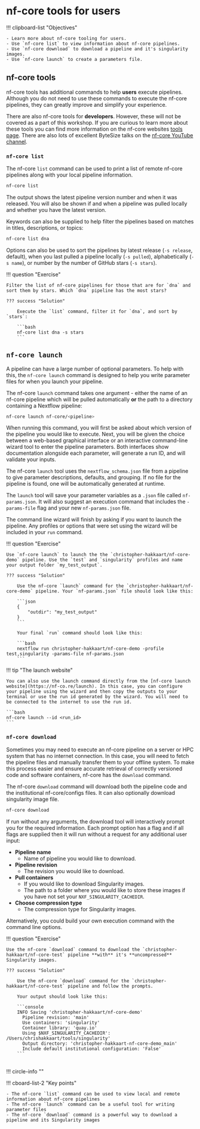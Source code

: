 # nf-core tools for users

!!! clipboard-list "Objectives"

    - Learn more about nf-core tooling for users.
    - Use `nf-core list` to view information about nf-core pipelines.
    - Use `nf-core download` to download a pipeline and it's singularity images.
    - Use `nf-core launch` to create a parameters file.

## nf-core tools

nf-core tools has additional commands to help **users** execute pipelines. Although you do not need to use these commands to execute the nf-core pipelines, they can greatly improve and simplify your experience.

There are also nf-core tools for **developers**. However, these will not be covered as a part of this workshop. If you are curious to learn more about these tools you can find more information on the nf-core websites [tools page](https://nf-co.re/tools/). There are also lots of excellent ByteSize talks on the [nf-core YouTube channel](https://www.youtube.com/c/nf-core).

### `nf-core list`

The nf-core `list` command can be used to print a list of remote nf-core pipelines along with your local pipeline information.

```bash
nf-core list
```

The output shows the latest pipeline version number and when it was released. You will also be shown if and when a pipeline was pulled locally and whether you have the latest version.

Keywords can also be supplied to help filter the pipelines based on matches in titles, descriptions, or topics:

```bash
nf-core list dna
```

Options can also be used to sort the pipelines by latest release (`-s release`, default), when you last pulled a pipeline locally (`-s pulled`), alphabetically (`-s name`), or number by the number of GitHub stars (`-s stars`).

!!! question "Exercise"

    Filter the list of nf-core pipelines for those that are for `dna` and sort them by stars. Which `dna` pipeline has the most stars?

    ??? success "Solution"

        Execute the `list` command, filter it for `dna`, and sort by `stars`:

        ```bash
        nf-core list dna -s stars
        ```

## `nf-core launch`

A pipeline can have a large number of optional parameters. To help with this, the `nf-core launch` command is designed to help you write parameter files for when you launch your pipeline.

The nf-core `launch` command takes one argument - either the name of an nf-core pipeline which will be pulled automatically **or** the path to a directory containing a Nextflow pipeline:

```bash
nf-core launch nf-core/<pipeline>
```

When running this command, you will first be asked about which version of the pipeline you would like to execute. Next, you will be given the choice between a web-based graphical interface or an interactive command-line wizard tool to enter the pipeline parameters. Both interfaces show documentation alongside each parameter, will generate a run ID, and will validate your inputs.

The nf-core `launch` tool uses the `nextflow_schema.json` file from a pipeline to give parameter descriptions, defaults, and grouping. If no file for the pipeline is found, one will be automatically generated at runtime.

The `launch` tool will save your parameter variables as a `.json` file called `nf-params.json`. It will also suggest an execution command that includes the `-params-file` flag and your new `nf-params.json` file.

The command line wizard will finish by asking if you want to launch the pipeline. Any profiles or options that were set using the wizard will be included in your `run` command.

!!! question "Exercise"

    Use `nf-core launch` to launch the the `christopher-hakkaart/nf-core-demo` pipeline. Use the `test` and `singularity` profiles and name your output folder `my_test_output`.

    ??? success "Solution"

        Use the nf-core `launch` command for the `christopher-hakkaart/nf-core-demo` pipeline. Your `nf-params.json` file should look like this:

        ```json
        {
            "outdir": "my_test_output"
        }
        ```

        Your final `run` command should look like this:

        ```bash
        nextflow run christopher-hakkaart/nf-core-demo -profile test,singularity -params-file nf-params.json
        ```

!!! tip "The launch website"

    You can also use the launch command directly from the [nf-core launch website](https://nf-co.re/launch). In this case, you can configure your pipeline using the wizard and then copy the outputs to your terminal or use the run id generated by the wizard. You will need to be connected to the internet to use the run id.

    ```bash
    nf-core launch --id <run_id>
    ```

### `nf-core download`

Sometimes you may need to execute an nf-core pipeline on a server or HPC system that has no internet connection. In this case, you will need to fetch the pipeline files and manually transfer them to your offline system. To make this process easier and ensure accurate retrieval of correctly versioned code and software containers, nf-core has the `download` command.

The nf-core `download` command will download both the pipeline code and the institutional nf-core/configs files. It can also optionally download singularity image file.

```bash
nf-core download
```

If run without any arguments, the download tool will interactively prompt you for the required information. Each prompt option has a flag and if all flags are supplied then it will run without a request for any additional user input:

- **Pipeline name**
    - Name of pipeline you would like to download.
- **Pipeline revision**
    - The revision you would like to download.
- **Pull containers**
    - If you would like to download Singularity images.
    - The path to a folder where you would like to store these images if you have not set your `NXF_SINGULARITY_CACHEDIR`.
- **Choose compression type**
    - The compression type for Singularity images.

Alternatively, you could build your own execution command with the command line options.

!!! question "Exercise"

    Use the nf-core `download` command to download the `christopher-hakkaart/nf-core-test` pipeline **with** it's **uncompressed** Singularity images.

    ??? success "Solution"

        Use the nf-core `download` command for the `christopher-hakkaart/nf-core-test` pipeline and follow the prompts.

        Your output should look like this:

        ```console
        INFO Saving 'christopher-hakkaart/nf-core-demo'                                                                                                                               
          Pipeline revision: 'main'                                                                                                                                               
          Use containers: 'singularity'                                                                                                                                           
          Container library: 'quay.io'                                                                                                                                            
          Using $NXF_SINGULARITY_CACHEDIR': /Users/chrishakkaart/tools/singularity'                                                                                               
          Output directory: 'christopher-hakkaart-nf-core-demo_main'                                                                                                              
          Include default institutional configuration: 'False'    
        ```
<br>
!!! circle-info ""

!!! cboard-list-2 "Key points"

    - The nf-core `list` command can be used to view local and remote information about nf-core pipelines
    - The nf-core `launch` command can be a useful tool for writing parameter files
    - The nf-core `download` command is a powerful way to download a pipeline and its Singularity images